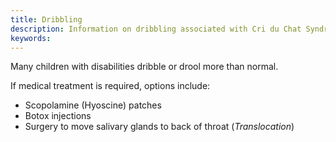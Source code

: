 ```yaml
---
title: Dribbling
description: Information on dribbling associated with Cri du Chat Syndrome
keywords:
---
```


Many children with disabilities dribble or drool more than normal.

If medical treatment is required, options include:

* Scopolamine (Hyoscine) patches
* Botox injections
* Surgery to move salivary glands to back of throat (*Translocation*)